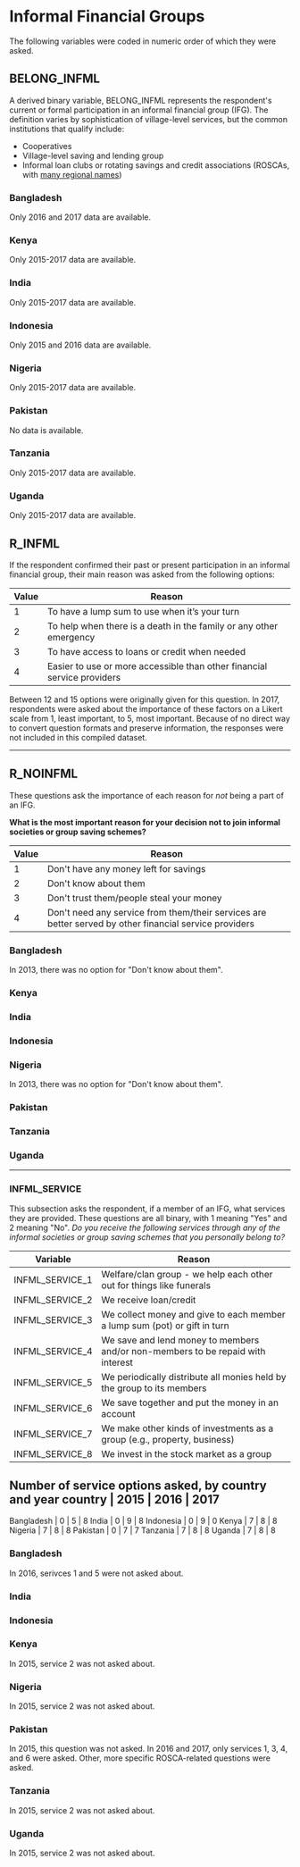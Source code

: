 # Informal Financial Groups

The following variables were coded in numeric order of which they were asked.

## BELONG_INFML

A derived binary variable, BELONG_INFML represents the respondent's current or formal participation in an informal financial group (IFG). The definition varies by sophistication of village-level services, but the common institutions that qualify include:

* Cooperatives
* Village-level saving and lending group
* Informal loan clubs or rotating savings and credit associations (ROSCAs, with [many regional names](http://www.gdrc.org/icm/rosca/rosca-names.html))

### Bangladesh
Only 2016 and 2017 data are available.

### Kenya
Only 2015-2017 data are available.

### India
Only 2015-2017 data are available.

### Indonesia
Only 2015 and 2016 data are available.

### Nigeria
Only 2015-2017 data are available.

### Pakistan
No data is available.

### Tanzania
Only 2015-2017 data are available.

### Uganda
Only 2015-2017 data are available.

## R_INFML
If the respondent confirmed their past or present participation in an informal financial group, their main reason was asked from the following options:

Value | Reason
----- | -------
1 | To have a lump sum to use when it’s your turn
2 | To help when there is a death in the family or any other emergency
3 | To have access to loans or credit when needed
4 | Easier to use or more accessible than other financial service providers

Between 12 and 15 options were originally given for this question. In 2017, respondents were asked about the importance of these factors on a Likert scale from 1, least important, to 5, most important. Because of no direct way to convert question formats and preserve information, the responses were not included in this compiled dataset.

----

## R_NOINFML
These questions ask the importance of each reason for _not_ being a part of an IFG. 

**What is the most important reason for your decision not to join informal societies or group saving schemes?**

Value | Reason
----- | -------
1  | Don't have any money left for savings
2  | Don't know about them
3  | Don't trust them/people steal your money
4  | Don't need any service from them/their services are better served by other financial service providers

### Bangladesh
In 2013, there was no option for "Don't know about them".
### Kenya
### India
### Indonesia
### Nigeria
In 2013, there was no option for "Don't know about them".
### Pakistan
### Tanzania
### Uganda

----

### INFML_SERVICE
This subsection asks the respondent, if a member of an IFG, what services they are provided.
These questions are all binary, with 1 meaning "Yes" and 2 meaning "No".
*Do you receive the following services through any of the informal societies or group saving schemes that you personally belong to?*

Variable | Reason
-------- | -------------------------------------------------------------       
INFML_SERVICE_1   | Welfare/clan group - we help each other out for things like funerals
INFML_SERVICE_2   | We receive loan/credit
INFML_SERVICE_3   | We collect money and give to each member a lump sum (pot) or gift in turn
INFML_SERVICE_4   | We save and lend money to members and/or non-members to be repaid with interest
INFML_SERVICE_5   | We periodically distribute all monies held by the group to its members
INFML_SERVICE_6   | We save together and put the money in an account
INFML_SERVICE_7   | We make other kinds of investments as a group (e.g., property, business)
INFML_SERVICE_8   | We invest in the stock market as a group

**Number of service options asked, by country and year**
country     | 2015 | 2016 | 2017
----
  Bangladesh  |  0  |  5  |  8
  India       |  0  |  9  |  8
  Indonesia   |  0  |  9  |  0
  Kenya       |  7  |  8  |  8
  Nigeria     |  7  |  8  |  8
  Pakistan    |  0  |  7  |  7
  Tanzania    |  7  |  8  |  8
  Uganda      |  7  |  8  |  8
  
### Bangladesh
In 2016, serivces 1 and 5 were not asked about.
### India
### Indonesia
### Kenya
In 2015, service 2 was not asked about.
### Nigeria
In 2015, service 2 was not asked about.
### Pakistan
In 2015, this question was not asked. In 2016 and 2017, only services 1, 3, 4, and 6 were asked. Other, more specific ROSCA-related questions were asked.
### Tanzania
In 2015, service 2 was not asked about.
### Uganda
In 2015, service 2 was not asked about.
